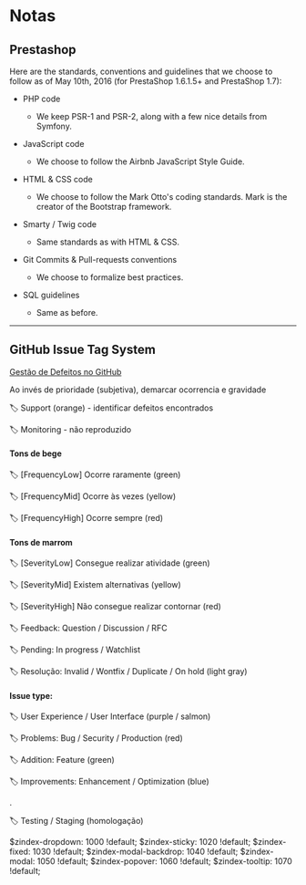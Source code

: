 # Notas

## Prestashop

Here are the standards, conventions and guidelines that we choose to follow as of May 10th, 2016 (for PrestaShop 1.6.1.5+ and PrestaShop 1.7):

- PHP code
  - We keep PSR-1 and PSR-2, along with a few nice details from Symfony.

- JavaScript code
  - We choose to follow the Airbnb JavaScript Style Guide.

- HTML & CSS code
  - We choose to follow the Mark Otto's coding standards. Mark is the creator of the Bootstrap framework.

- Smarty / Twig code
  - Same standards as with HTML & CSS.

- Git Commits & Pull-requests conventions
  - We choose to formalize best practices.

- SQL guidelines
  - Same as before.

---

## GitHub Issue Tag System

[Gestão de Defeitos no GitHub](https://barbaracabral.wordpress.com/2016/01/30/gestao-de-defeitos-no-github/)

Ao invés de prioridade (subjetiva), demarcar ocorrencia e gravidade

🏷️ Support (orange) - identificar defeitos encontrados

🏷️ Monitoring - não reproduzido

#### Tons de bege

🏷️ [FrequencyLow] Ocorre raramente (green)

🏷️ [FrequencyMid] Ocorre às vezes (yellow)

🏷️ [FrequencyHigh] Ocorre sempre (red)


#### Tons de marrom

🏷️ [SeverityLow] Consegue realizar atividade (green)

🏷️ [SeverityMid] Existem alternativas (yellow)

🏷️ [SeverityHigh] Não consegue realizar contornar (red)



🏷️ Feedback: Question / Discussion /  RFC

🏷️ Pending: In progress / Watchlist

🏷️ Resolução: Invalid / Wontfix / Duplicate / On hold (light gray)️️️


#### Issue type:

🏷️ User Experience / User Interface (purple / salmon)

🏷️ Problems: Bug / Security / Production (red)

🏷️ Addition: Feature (green)

🏷️ Improvements: Enhancement / Optimization (blue)

.

🏷️ Testing / Staging (homologação)


$zindex-dropdown:          1000 !default;
$zindex-sticky:            1020 !default;
$zindex-fixed:             1030 !default;
$zindex-modal-backdrop:    1040 !default;
$zindex-modal:             1050 !default;
$zindex-popover:           1060 !default;
$zindex-tooltip:           1070 !default;